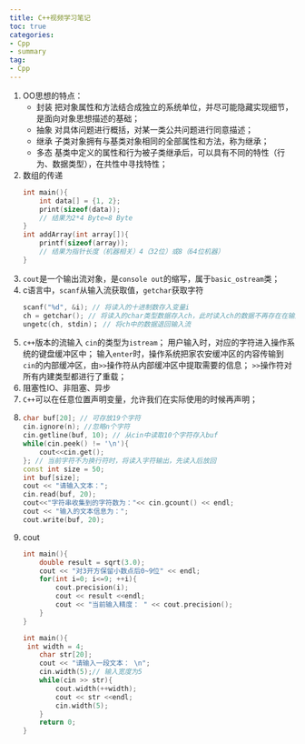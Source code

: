 ```yaml
---
title: C++视频学习笔记
toc: true
categories: 
- Cpp
- summary
tag: 
- Cpp
---
```

1. OO思想的特点：
    - 封装
     把对象属性和方法结合成独立的系统单位，并尽可能隐藏实现细节，是面向对象思想描述的基础；   
    - 抽象
     对具体问题进行概括，对某一类公共问题进行同意描述；
    - 继承
     子类对象拥有与基类对象相同的全部属性和方法，称为继承；
    - 多态
    基类中定义的属性和行为被子类继承后，可以具有不同的特性（行为、数据类型），在共性中寻找特性；
2. 数组的传递
   ```c++
   int main(){
       int data[] = {1, 2};
       print(sizeof(data));
       // 结果为2*4 Byte=8 Byte
   }
   int addArray(int array[]){
       printf(sizeof(array));
       // 结果为指针长度（机器相关）4（32位）或8（64位机器）
   }
   ```
3. `cout`是一个输出流对象，是`console out`的缩写，属于`basic_ostream`类；
4. c语言中，`scanf`从输入流获取值，`getchar`获取字符
   ```c
   scanf("%d", &i); // 将读入的十进制数存入变量i
   ch = getchar(); // 将读入的char类型数据存入ch，此时读入ch的数据不再存在在输入流中
   ungetc(ch, stdin)； // 将ch中的数据退回输入流
   ```
5. `c++`版本的流输入
   `cin`的类型为`istream`；
   用户输入时，对应的字符进入操作系统的键盘缓冲区中；
   输入`enter`时，操作系统把家农安缓冲区的内容传输到`cin`的内部缓冲区，由`>>`操作符从内部缓冲区中提取需要的信息；
   `>>`操作符对所有内建类型都进行了重载；
6. 阻塞性IO、非阻塞、异步
7. `C++`可以在任意位置声明变量，允许我们在实际使用的时候再声明；
8. ```c++
   char buf[20]; // 可存放19个字符
   cin.ignore(n); //忽略n个字符
   cin.getline(buf, 10); // 从cin中读取10个字符存入buf
   while(cin.peek() != '\n'){
       cout<<cin.get();
   }; // 当前字符不为换行符时，将读入字符输出，先读入后放回
   const int size = 50;
   int buf[size];
   cout << "请输入文本：";
   cin.read(buf, 20);
   cout<<"字符串收集到的字符数为："<< cin.gcount() << endl;
   cout << "输入的文本信息为：";
   cout.write(buf, 20);
   ```
9. cout
   ```c++
   int main(){
       double result = sqrt(3.0);
       cout << "对3开方保留小数点后0~9位" << endl;
       for(int i=0; i<=9; ++i){
           cout.precision(i);
           cout << result <<endl;
           cout << "当前输入精度： " << cout.precision();
       }
   }
   ```
   ```c++
   int main(){
   	int width = 4;
       char str[20];
       cout << "请输入一段文本： \n";
       cin.width(5);// 输入宽度为5
       while(cin >> str){
           cout.width(++width);
           cout << str <<endl; 
           cin.width(5);
       }
       return 0;
   }
   ```